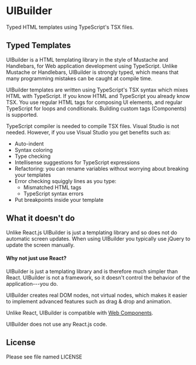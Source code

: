 # UIBuilder
Typed HTML templates using TypeScript's TSX files.

## Typed Templates
UIBuilder is a HTML templating library in the style of Mustache and Handlebars, for Web application development using TypeScript. Unlike Mustache or Handlebars, UIBuilder is strongly typed, which means that many programming mistakes can be caught at compile time.

UIBuilder templates are written using TypeScript's TSX syntax which mixes HTML with TypeScript. If you know HTML and TypeScript you already know TSX. You use regular HTML tags for composing UI elements, and regular TypeScript for loops and conditionals. Building custom tags (Components) is supported.

TypeScript compiler is needed to compile TSX files. Visual Studio is not needed. However, if you use Visual Studio you get benefits such as:
* Auto-indent
* Syntax coloring
* Type checking
* Intellisense suggestions for TypeScript expressions
* Refactoring: you can rename variables without worrying about breaking your templates
* Error checking squiggly lines as you type:
    * Mismatched HTML tags
    * TypeScript syntax errors
* Put breakpoints inside your template

## What it doesn't do
Unlike React.js UIBuilder is just a templating library and so does not do automatic screen updates. When using UIBuilder you typically use jQuery to update the screen manually.

#### Why not just use React?
UIBuilder is just a templating library and is therefore much simpler than React. UIBuilder is not a framework, so it doesn't control the behavior of the application---you do.

UIBuilder creates real DOM nodes, not virtual nodes, which makes it easier to implement advanced features such as drag & drop and animation.

Unlike React, UIBuilder is compatible with [Web Components](https://www.w3.org/standards/techs/components#w3c_all).

UIBuilder does not use any React.js code.

## License
Please see file named LICENSE
